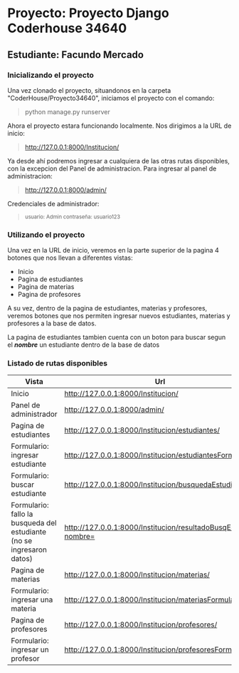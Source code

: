 # Proyecto: Proyecto Django Coderhouse 34640
## Estudiante: Facundo Mercado

### Inicializando el proyecto
Una vez clonado el proyecto, situandonos en la carpeta "CoderHouse/Proyecto34640", iniciamos el proyecto con el comando:
>python manage.py runserver

Ahora el proyecto estara funcionando localmente.
Nos dirigimos a la URL de inicio:
>http://127.0.0.1:8000/Institucion/

Ya desde ahí podremos ingresar a cualquiera de las otras rutas disponibles, con la excepcion del Panel de administracion.
Para ingresar al panel de administracion:
>http://127.0.0.1:8000/admin/

Credenciales de administrador:
><sub>usuario: Admin
contraseña: usuario123</sub>

### Utilizando el proyecto
Una vez en la URL de inicio, veremos en la parte superior de la pagina 4 botones que nos llevan a diferentes vistas:
- Inicio
- Pagina de estudiantes
- Pagina de materias
- Pagina de profesores

A su vez, dentro de la pagina de estudiantes, materias y profesores, veremos botones que nos permiten ingresar nuevos estudiantes, materias y profesores a la base de datos.

La pagina de estudiantes tambien cuenta con un boton para buscar segun el **_nombre_** un estudiante dentro de la base de datos

### Listado de rutas disponibles

| Vista  | Url |
| ------------- | ------------- |
| Inicio  | http://127.0.0.1:8000/Institucion/  |
| Panel de administrador | http://127.0.0.1:8000/admin/ |
| Pagina de estudiantes | http://127.0.0.1:8000/Institucion/estudiantes/  |
| Formulario: ingresar estudiante | http://127.0.0.1:8000/Institucion/estudiantesFormulario/ |
| Formulario: buscar estudiante | http://127.0.0.1:8000/Institucion/busquedaEstudiante/ |
| Formulario: fallo la busqueda del estudiante (no se ingresaron datos) | http://127.0.0.1:8000/Institucion/resultadoBusqEst/?nombre= |
| Pagina de materias | http://127.0.0.1:8000/Institucion/materias/ |
| Formulario: ingresar una materia | http://127.0.0.1:8000/Institucion/materiasFormulario/ |
| Pagina de profesores | http://127.0.0.1:8000/Institucion/profesores/
| Formulario: ingresar un profesor | http://127.0.0.1:8000/Institucion/profesoresFormulario/ |
